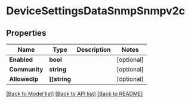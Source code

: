 # DeviceSettingsDataSnmpSnmpv2c

## Properties

Name | Type | Description | Notes
------------ | ------------- | ------------- | -------------
**Enabled** | **bool** |  | [optional] 
**Community** | **string** |  | [optional] 
**AllowedIp** | **[]string** |  | [optional] 

[[Back to Model list]](../README.md#documentation-for-models) [[Back to API list]](../README.md#documentation-for-api-endpoints) [[Back to README]](../README.md)



